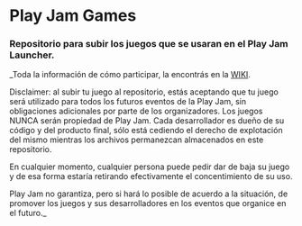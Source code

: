 # Play Jam Games

### Repositorio para subir los juegos que se usaran en el Play Jam Launcher.

_Toda la información de cómo participar, la encontrás en la [WIKI](https://github.com/PlayJamDevs/playjamgames/wiki).

Disclaimer: al subir tu juego al repositorio, estás aceptando que tu juego será utilizado para todos los futuros eventos de la Play Jam, sin obligaciones adicionales por parte de los organizadores. Los juegos NUNCA serán propiedad de Play Jam. Cada desarrollador es dueño de su código y del producto final, sólo está cediendo el derecho de explotación del mismo mientras los archivos permanezcan almacenados en este repositorio.

En cualquier momento, cualquier persona puede pedir dar de baja su juego y de esa forma estaría retirando efectivamente el concentimiento de su uso.

Play Jam no garantiza, pero si hará lo posible de acuerdo a la situación, de promover los juegos y sus desarrolladores en los eventos que organice en el futuro._
